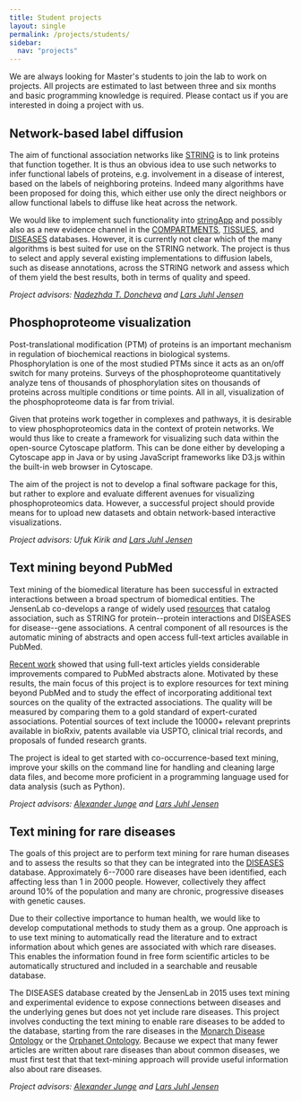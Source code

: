 ```yaml
---
title: Student projects
layout: single
permalink: /projects/students/
sidebar:
  nav: "projects"
---
```

We are always looking for Master's students to join the lab to work on projects. All projects are estimated to last between three and six months and basic programming knowledge is required. Please contact us if you are interested in doing a project with us.

## Network-based label diffusion

The aim of functional association networks like [STRING](https://string-db.org/) is to link proteins that function together. It is thus an obvious idea to use such networks to infer functional labels of proteins, e.g. involvement in a disease of interest, based on the labels of neighboring proteins. Indeed many algorithms have been proposed for doing this, which either use only the direct neighbors or allow functional labels to diffuse like heat across the network.

We would like to implement such functionality into [stringApp](http://apps.cytoscape.org/apps/stringApp) and possibly also as a new evidence channel in the [COMPARTMENTS](https://compartments.jensenlab.org/), [TISSUES](https://tissues.jensenlab.org/), and [DISEASES](https://diseases.jensenlab.org/) databases. However, it is currently not clear which of the many algorithms is best suited for use on the STRING network. The project is thus to select and apply several existing implementations to diffusion labels, such as disease annotations, across the STRING network and assess which of them yield the best results, both in terms of quality and speed.

*Project advisors: [Nadezhda T. Doncheva](/people/nadezhdatdoncheva) and [Lars Juhl Jensen](/people/larsjuhljensen/)*

## Phosphoproteome visualization

Post-translational modification (PTM) of proteins is an important mechanism in regulation of biochemical reactions in biological systems. Phosphorylation is one of the most studied PTMs since it acts as an on/off switch for many proteins. Surveys of the phosphoproteome quantitatively analyze tens of thousands of phosphorylation sites on thousands of proteins across multiple conditions or time points. All in all, visualization of the phosphoproteome data is far from trivial.

Given that proteins work together in complexes and pathways, it is desirable to view phosphoproteomics data in the context of protein networks. We would thus like to create a framework for visualizing such data within the open-source Cytoscape platform. This can be done either by developing a Cytoscape app in Java or by using JavaScript frameworks like D3.js within the built-in web browser in Cytoscape.

The aim of the project is not to develop a final software package for this, but rather to explore and evaluate different avenues for visualizing phosphoproteomics data. However, a successful project should provide means for to upload new datasets and obtain network-based interactive visualizations.

*Project advisors: Ufuk Kirik and [Lars Juhl Jensen](/people/larsjuhljensen/)*

## Text mining beyond PubMed

Text mining of the biomedical literature has been successful in extracted interactions between a broad spectrum of biomedical entities. The JensenLab co-develops a range of widely used [resources](/resources/) that catalog association, such as STRING for protein--protein interactions and DISEASES for disease--gene associations. A central component of all resources is the automatic mining of abstracts and open access full-text articles available in PubMed.

[Recent work](https://doi.org/10.1371/journal.pcbi.1005962) showed that using full-text articles yields considerable improvements compared to PubMed abstracts alone. Motivated by these results, the main focus of this project is to explore resources for text mining beyond PubMed and to study the effect of incorporating additional text sources on the quality of the extracted associations. The quality will be measured by comparing them to a gold standard of expert-curated associations. Potential sources of text include the 10000+ relevant preprints available in bioRxiv, patents available via USPTO, clinical trial records, and proposals of funded research grants.

The project is ideal to get started with co-occurrence-based text mining, improve your skills on the command line for handling and cleaning large data files, and become more proficient in a programming language used for data analysis (such as Python).

*Project advisors: [Alexander Junge](/people/alexanderjunge/) and [Lars Juhl Jensen](/people/larsjuhljensen/)*

## Text mining for rare diseases

The goals of this project are to perform text mining for rare human diseases and to assess the results so that they can be integrated into the [DISEASES](https://diseases.jensenlab.org/) database. Approximately 6--7000 rare diseases have been identified, each affecting less than 1 in 2000 people. However, collectively they affect around 10% of the population and many are chronic, progressive diseases with genetic causes.

Due to their collective importance to human health, we would like to develop computational methods to study them as a group. One approach is to use text mining to automatically read the literature and to extract information about which genes are associated with which rare diseases. This enables the information found in free form scientific articles to be automatically structured and included in a searchable and reusable database.

The DISEASES database created by the JensenLab in 2015 uses text mining and experimental evidence to expose connections between diseases and the underlying genes but does not yet include rare diseases. This project involves conducting the text mining to enable rare diseases to be added to the database, starting from the rare diseases in the [Monarch Disease Ontology](https://monarchinitiative.org/disease) or the [Orphanet Ontology](https://bioportal.bioontology.org/ontologies/ORDO). Because we expect that many fewer articles are written about rare diseases than about common diseases, we must first test that that text-mining approach will provide useful information also about rare diseases.

*Project advisors: [Alexander Junge](/people/alexanderjunge/) and [Lars Juhl Jensen](/people/larsjuhljensen/)*
